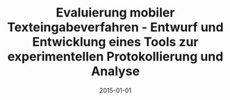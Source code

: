 ---
abstract: ''
authors:
- Thomas Szoldatits
date: '2015-01-01'
featured: false
links:
- name: Publik
  url: https://publik.tuwien.ac.at/showentry.php?ID=246631&lang=2
publication_types:
- '7'
publishDate: '2015-01-01'
title: Evaluierung mobiler Texteingabeverfahren - Entwurf und Entwicklung eines Tools
  zur experimentellen Protokollierung und Analyse
url_pdf: ''
---